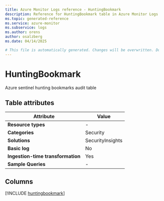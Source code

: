 ```yaml
---
title: Azure Monitor Logs reference - HuntingBookmark
description: Reference for HuntingBookmark table in Azure Monitor Logs.
ms.topic: generated-reference
ms.service: azure-monitor
ms.subservice: logs
ms.author: orens
author: osalzberg
ms.date: 04/14/2025

# This file is automatically generated. Changes will be overwritten. Do not change this file directly.
---
```


# HuntingBookmark

Azure sentinel hunting bookmarks audit table


## Table attributes

|Attribute|Value|
|---|---|
|**Resource types**|-|
|**Categories**|Security|
|**Solutions**| SecurityInsights|
|**Basic log**|No|
|**Ingestion-time transformation**|Yes|
|**Sample Queries**|-|



## Columns
  
[!INCLUDE [huntingbookmark](~/reusable-content/ce-skilling/azure/includes/azure-monitor/reference/tables/huntingbookmark-include.md)]
